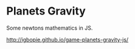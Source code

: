 Planets Gravity
==================
Some newtons mathematics in JS.

http://igbopie.github.io/game-planets-gravity-js/
